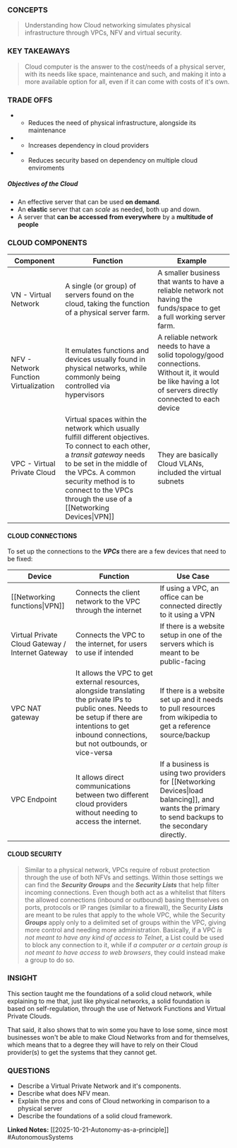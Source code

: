 ### CONCEPTS
>Understanding  how Cloud networking simulates physical infrastructure through VPCs, NFV and virtual security.

### KEY TAKEAWAYS
>Cloud computer is the answer to the cost/needs of a physical server, with its needs like space, maintenance and such, and making it into a more available option for all, even if it can come with costs of it's own.

### TRADE OFFS
- + Reduces the need of physical infrastructure, alongside its maintenance
- - Increases dependency in cloud providers
- - Reduces security based on dependency on multiple cloud enviroments

##### Objectives of the Cloud 
- An effective server that can be used **on demand**.
- An **elastic** server that can *scale* as needed, both up and down.
- A server that **can be accessed from everywhere** by a **multitude of people**

### CLOUD COMPONENTS
| Component                             | Function                                                                                                                                                                                                                                                                   | Example                                                                                                                                                    |
| ------------------------------------- | -------------------------------------------------------------------------------------------------------------------------------------------------------------------------------------------------------------------------------------------------------------------------- | ---------------------------------------------------------------------------------------------------------------------------------------------------------- |
| VN - Virtual Network                  | A single (or group) of servers found on the cloud, taking the function of a physical server farm.                                                                                                                                                                          | A smaller business that wants to have a reliable network not having the funds/space to get a full working server farm.                                     |
| NFV - Network Function Virtualization | It emulates functions and devices usually found in physical networks, while commonly being controlled via hypervisors                                                                                                                                                      | A reliable network needs to have a solid topology/good connections. Without it, it would be like having a lot of servers directly connected to each device |
| VPC - Virtual Private Cloud           | Virtual spaces within the network which usually fulfill different objectives. To connect to each other, a *transit gateway* needs to be set in the middle of the VPCs. A common security method is to connect to the VPCs through the use of a [[Networking Devices\|VPN]] | They are basically Cloud VLANs, included the virtual subnets                                                                                               |
#### CLOUD CONNECTIONS
To set up the connections to the  ***VPCs***  there are a few devices that need to be fixed: 

| Device                                           | Function                                                                                                                                                                                                  | Use Case                                                                                                                                          |
| ------------------------------------------------ | --------------------------------------------------------------------------------------------------------------------------------------------------------------------------------------------------------- | ------------------------------------------------------------------------------------------------------------------------------------------------- |
| [[Networking functions\|VPN]]                    | Connects the client network to the VPC through the internet                                                                                                                                               | If using a VPC, an office can be connected directly to it using a VPN                                                                             |
| Virtual Private Cloud Gateway / Internet Gateway | Connects the VPC to the internet, for users to use if intended                                                                                                                                            | If there is a website setup in one of the servers which is meant to be public-facing                                                              |
| VPC NAT gateway                                  | It allows the VPC to get external resources, alongside translating the private IPs to public ones. Needs to be setup if there are intentions to get inbound connections, but not outbounds, or vice-versa | If there is a website set up and it needs to pull resources from wikipedia to get a reference source/backup                                       |
| VPC Endpoint                                     | It allows direct communications between two different cloud providers without needing to access the internet.                                                                                             | If a business is using two providers for [[Networking Devices\|load balancing]], and wants the primary to send backups to the secondary directly. |

#### CLOUD SECURITY

>Similar to a physical network, VPCs require of robust protection through the use of both NFVs and settings. Within those settings we can find the ***Security Groups*** and the ***Security Lists*** that help filter incoming connections.
>Even though both act as a whitelist that filters the allowed connections (inbound or outbound) basing themselves on ports, protocols or IP ranges (similar to a firewall), the Security ***Lists*** are meant to be rules that apply to the whole VPC, while the Security ***Groups*** apply only to a delimited set of groups within the VPC, giving more control and needing more administration. Basically, if  a VPC *is not meant to have any kind of access to Telnet*, a List could be used to block any connection to it, while if *a computer or a certain group is not meant to have access to web browsers*, they could instead make a group to do so. 


### INSIGHT

This section taught me the foundations of a solid cloud network, while explaining to me that, just like physical networks, a solid foundation is based on self-regulation, through the use of Network Functions and Virtual Private Clouds.

That said, it also shows that to win some you have to lose some, since most businesses won't be able to make Cloud Networks from and for themselves, which means that to a degree they will have to rely on their Cloud provider(s) to get the systems that they cannot get.


### QUESTIONS
- Describe a Virtual Private Network and it's components.
- Describe what does NFV mean.
- Explain the pros and cons of Cloud networking in comparison to a physical server
- Describe the foundations of a solid cloud framework.










**Linked Notes:**
[[2025-10-21-Autonomy-as-a-principle]]
#AutonomousSystems 
